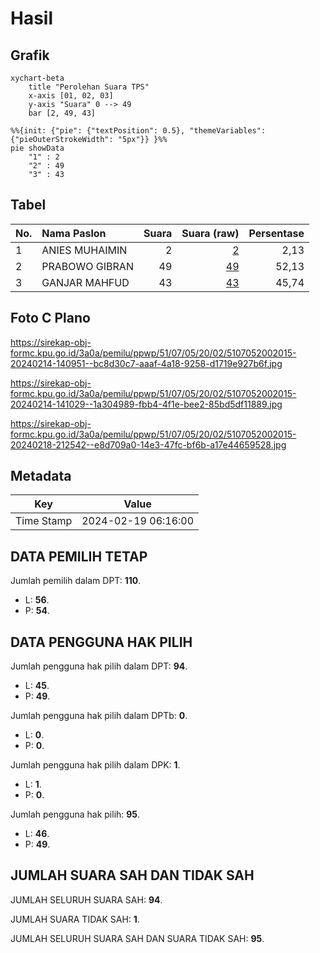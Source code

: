 # Hasil

## Grafik

```mermaid
xychart-beta
    title "Perolehan Suara TPS"
    x-axis [01, 02, 03]
    y-axis "Suara" 0 --> 49
    bar [2, 49, 43]
```

```mermaid
%%{init: {"pie": {"textPosition": 0.5}, "themeVariables": {"pieOuterStrokeWidth": "5px"}} }%%
pie showData
    "1" : 2
    "2" : 49
    "3" : 43
```

## Tabel

| No. | Nama Paslon    | Suara | Suara (raw) | Persentase |
|:--- |:-------------- | -----:| -----------:| ----------:|
| 1   | ANIES MUHAIMIN | 2     | [2][p-1]    | 2,13       |
| 2   | PRABOWO GIBRAN | 49    | [49][p-2]   | 52,13      |
| 3   | GANJAR MAHFUD  | 43    | [43][p-3]   | 45,74      |


[p-1]: https://github.com/gigit-pemilu/pemilu-2024-51-bali/blob/main/pilpres/hitung-suara/sub/51-bali/sub/07-karangasem/sub/05-abang/sub/2002-tiyingtali/sub/015-tps/sub/paslon-1.txt
[p-2]: https://github.com/gigit-pemilu/pemilu-2024-51-bali/blob/main/pilpres/hitung-suara/sub/51-bali/sub/07-karangasem/sub/05-abang/sub/2002-tiyingtali/sub/015-tps/sub/paslon-2.txt
[p-3]: https://github.com/gigit-pemilu/pemilu-2024-51-bali/blob/main/pilpres/hitung-suara/sub/51-bali/sub/07-karangasem/sub/05-abang/sub/2002-tiyingtali/sub/015-tps/sub/paslon-3.txt

## Foto C Plano

https://sirekap-obj-formc.kpu.go.id/3a0a/pemilu/ppwp/51/07/05/20/02/5107052002015-20240214-140951--bc8d30c7-aaaf-4a18-9258-d1719e927b6f.jpg

https://sirekap-obj-formc.kpu.go.id/3a0a/pemilu/ppwp/51/07/05/20/02/5107052002015-20240214-141029--1a304989-fbb4-4f1e-bee2-85bd5df11889.jpg

https://sirekap-obj-formc.kpu.go.id/3a0a/pemilu/ppwp/51/07/05/20/02/5107052002015-20240218-212542--e8d709a0-14e3-47fc-bf6b-a17e44659528.jpg


## Metadata

| Key        | Value               |
| ---------- | ------------------- |
| Time Stamp | 2024-02-19 06:16:00 |


## DATA PEMILIH TETAP

Jumlah pemilih dalam DPT: **110**.
 * L: **56**.
 * P: **54**.

## DATA PENGGUNA HAK PILIH

Jumlah pengguna hak pilih dalam DPT: **94**.
 * L: **45**.
 * P: **49**.

Jumlah pengguna hak pilih dalam DPTb: **0**.
 * L: **0**.
 * P: **0**.

Jumlah pengguna hak pilih dalam DPK: **1**.
 * L: **1**.
 * P: **0**.

Jumlah pengguna hak pilih: **95**.
 * L: **46**.
 * P: **49**.

## JUMLAH SUARA SAH DAN TIDAK SAH

JUMLAH SELURUH SUARA SAH: **94**.

JUMLAH SUARA TIDAK SAH: **1**.

JUMLAH SELURUH SUARA SAH DAN SUARA TIDAK SAH: **95**.


